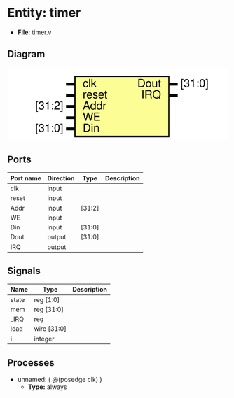 # Entity: timer 

- **File**: timer.v
## Diagram

![Diagram](timer.svg "Diagram")
## Ports

| Port name | Direction | Type   | Description |
| --------- | --------- | ------ | ----------- |
| clk       | input     |        |             |
| reset     | input     |        |             |
| Addr      | input     | [31:2] |             |
| WE        | input     |        |             |
| Din       | input     | [31:0] |             |
| Dout      | output    | [31:0] |             |
| IRQ       | output    |        |             |
## Signals

| Name  | Type        | Description |
| ----- | ----------- | ----------- |
| state | reg [1:0]   |             |
| mem   | reg [31:0]  |             |
| _IRQ  | reg         |             |
| load  | wire [31:0] |             |
| i     | integer     |             |
## Processes
- unnamed: ( @(posedge clk) )
  - **Type:** always
